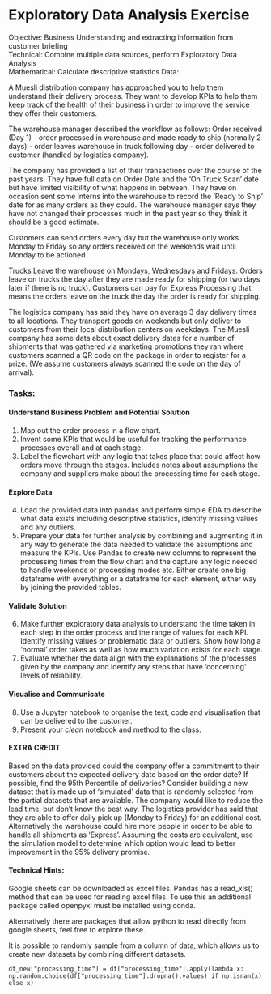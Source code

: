 
# Exploratory Data Analysis Exercise

Objective: Business Understanding and extracting information from customer briefing  
Technical: Combine multiple data sources, perform Exploratory Data Analysis   
Mathematical: Calculate descriptive statistics
Data: 

A Muesli distribution company has approached you to help them understand their delivery process. They want to develop KPIs to help them keep track of the health of their business in order to improve the service they offer their customers.

The warehouse manager described the workflow as follows:
Order received (Day 1) - order processed in warehouse and made ready to ship (normally 2 days) - order leaves warehouse in truck following day - order delivered to customer (handled by logistics company).

The company has provided a list of their transactions over the course of the past years. They have full data on Order Date and the ‘On Truck Scan’ date but have limited visibility of what happens in between. They have on occasion sent some interns into the warehouse to record the ‘Ready to Ship’ date for as many orders as they could. The warehouse manager says they have not changed their processes much in the past year so they think it should be a good estimate. 

Customers can send orders every day but the warehouse only works Monday to Friday so any orders received on the weekends wait until Monday to be actioned.

Trucks Leave the warehouse on Mondays, Wednesdays and Fridays.
Orders leave on trucks the day after they are made ready for shipping (or two days later if there is no truck).
Customers can pay for Express Processing that means the orders leave on the truck the day the order is ready for shipping.

The logistics company has said they have on average 3 day delivery times to all locations. They transport goods on weekends but only deliver to customers from their local distribution centers on weekdays. The Muesli company has some data about exact delivery dates for a number of shipments that was gathered via marketing promotions they ran where customers scanned a QR code on the package in order to register for a prize. (We assume customers always scanned the code on the day of arrival).

### Tasks:   
#### Understand Business Problem and Potential Solution
1. Map out the order process in a flow chart.
2. Invent some KPIs that would be useful for tracking the performance processes overall and at each stage.
3. Label the flowchart with any logic that takes place that could affect how orders move through the stages. Includes notes about assumptions the company and suppliers make about the processing time for each stage.  
#### Explore Data
4. Load the provided data into pandas and perform simple EDA to describe what data exists including descriptive statistics, identify missing values and any outliers.
5. Prepare your data for further analysis by combining and augmenting it in any way to generate the data needed to validate the assumptions and measure the KPIs. Use Pandas to create new columns to represent the processing times from the flow chart and the capture any logic needed to handle weekends or processing modes etc. Either create one big dataframe with everything or a dataframe for each element, either way by joining the provided tables.
#### Validate Solution
6. Make further exploratory data analysis to understand the time taken in each step in the order process and the range of values for each KPI. Identify missing values or problematic data or outliers. Show how long a ‘normal’ order takes as well as how much variation exists for each stage. 
7. Evaluate whether the data align with the explanations of the processes given by the company and identify any steps that have ‘concerning’ levels of reliability.
#### Visualise and Communicate
8. Use a Jupyter notebook to organise the text, code and visualisation that can be delivered to the customer.
9. Present your *clean* notebook and method to the class.
  
#### EXTRA CREDIT  
Based on the data provided could the company offer a commitment to their customers about the expected delivery date based on the order date? If possible, find the 95th Percentile of deliveries?
Consider building a new dataset that is made up of ‘simulated’ data that is randomly selected from the partial datasets that are available.
The company would like to reduce the lead time, but don’t know the best way. The logistics provider has said that they are able to offer daily pick up (Monday to Friday) for an additional cost. Alternatively the warehouse could hire more people in order to be able to handle all shipments as ‘Express’. Assuming the costs are equivalent, use the simulation model to determine which option would lead to better improvement in the 95% delivery promise.


#### Technical Hints:
Google sheets can be downloaded as excel files.
Pandas has a read_xls() method that can be used for reading excel files.
To use this an additional package called openpyxl must be installed using conda.

Alternatively there are packages that allow python to read directly from google sheets, feel free to explore these.

It is possible to randomly sample from a column of data, which allows us to create new datasets by combining different datasets.
```
df_new["processing_time"] = df["processing_time"].apply(lambda x: np.random.choice(df["processing_time"].dropna().values) if np.isnan(x) else x)
```


